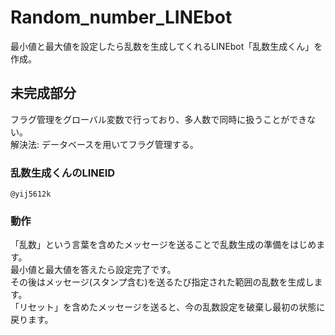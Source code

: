 # Random_number_LINEbot
最小値と最大値を設定したら乱数を生成してくれるLINEbot「乱数生成くん」を作成。

## 未完成部分  
フラグ管理をグローバル変数で行っており、多人数で同時に扱うことができない。  
解決法: データベースを用いてフラグ管理する。  

### 乱数生成くんのLINEID
`@yij5612k`

### 動作
「乱数」という言葉を含めたメッセージを送ることで乱数生成の準備をはじめます。  
最小値と最大値を答えたら設定完了です。  
その後はメッセージ(スタンプ含む)を送るたび指定された範囲の乱数を生成します。  
「リセット」を含めたメッセージを送ると、今の乱数設定を破棄し最初の状態に戻ります。  
